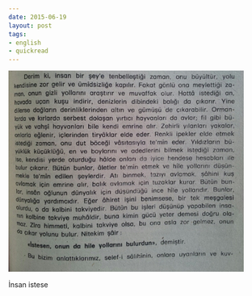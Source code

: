 ```yaml
---
date: 2015-06-19
layout: post
tags:
- english
- quickread
---
```


![](/images/tumblr_nq6fiwuh3m1u3gx2to1_500.jpg)

İnsan istese
